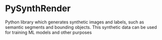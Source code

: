 # PySynthRender

Python library which generates synthetic images and labels, such as semantic segments and bounding objects. This synthetic data can be used for training ML models and other purposes
